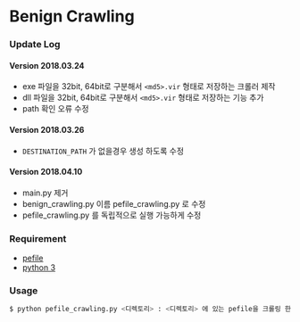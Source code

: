 # Benign Crawling

### Update Log
#### Version 2018.03.24
* exe 파일을 32bit, 64bit로 구분해서 `<md5>.vir` 형태로 저장하는 크롤러 제작
* dll 파일을 32bit, 64bit로 구분해서 `<md5>.vir` 형태로 저장하는 기능 추가
* path 확인 오류 수정

#### Version 2018.03.26
* `DESTINATION_PATH` 가 없을경우 생성 하도록 수정

#### Version 2018.04.10
* main.py 제거
* benign_crawling.py 이름 pefile_crawling.py 로 수정
* pefile_crawling.py 를 독립적으로 실행 가능하게 수정

### Requirement
* [pefile](https://github.com/erocarrera/pefile)
* [python 3](https://www.python.org/downloads/)

### Usage
```bash
$ python pefile_crawling.py <디렉토리> : <디렉토리> 에 있는 pefile을 크롤링 한다.
```